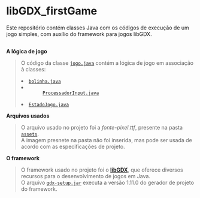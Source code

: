 <h1 align="left">
  libGDX_firstGame
</h1>
<p>Este repositório contém classes Java com os códigos de execução de um jogo simples, com auxílio do framework para jogos libGDX.</p>
<div align="left">

  <h2></h2>
  <section>
    <p><b>A lógica de jogo</b></p>
    <blockquote>
      <p>
        O código da classe <code><a href="https://github.com/luc-gh/libGDX_firstGame/blob/master/core/src/com/mygdx/jogo/jogo.java">jogo.java</a></code>
        contém a lógica de jogo em associação à classes:
        <li><code><a href="https://github.com/luc-gh/libGDX_firstGame/blob/master/core/src/com/mygdx/jogo/bolinha.java">bolinha.java</a></code></li>
        <li><code>
        <a href="https://github.com/luc-gh/libGDX_firstGame/blob/master/core/src/com/mygdx/jogo/ProcessadorInput.java">ProcessadorInput.java</a>
        </code></li>
        <li><code><a href="https://github.com/luc-gh/libGDX_firstGame/blob/master/core/src/com/mygdx/jogo/EstadoJogo.java">EstadoJogo.java</a></code></li>
      </p>
    </blockquote>
  </section>
  <section>
    <p><b>Arquivos usados</b></p>
    <blockquote>
      <p>
        O arquivo usado no projeto foi a <i>fonte-pixel.ttf</i>, presente na pasta 
        <code><a href="https://github.com/luc-gh/libGDX_firstGame/tree/master/assets">assets</a></code>.<br/>
        A imagem presnete na pasta não foi inserida, mas pode ser usada de acordo com as especificações de projeto.
      </p>
    </blockquote>
  </section>
  <section>
    <p><b>O framework</b></p>
    <blockquote>
      <p>
        O framework usado no projeto foi o <a href="https://github.com/libgdx/libgdx"><b>libGDX</b></a>, que oferece diversos recursos para
        o desenvolvimento de jogos em Java.<br/>
        O arquivo <code><a href="https://github.com/luc-gh/libGDX_firstGame/blob/master/gdx-setup.jar">gdx-setup.jar</a></code> executa a versão 1.11.0
        do gerador de projeto do framework.
      </p>
    </blockquote>
  </section>
</div>
